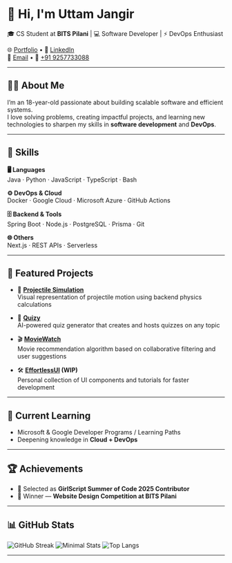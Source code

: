 # 👋 Hi, I'm Uttam Jangir  

🎓 CS Student at **BITS Pilani** | 💻 Software Developer | ⚡ DevOps Enthusiast  

🌐 [Portfolio](https://uttamjangir.me/) • 💼 [LinkedIn](https://www.linkedin.com/in/uttam-jangir/)  
📧 [Email](mailto:uttamjangir1415@gmail.com) • 📱 [+91 9257733088](tel:+919257733088)  

---

## 🧑‍💻 About Me  
I’m an 18-year-old passionate about building scalable software and efficient systems.  
I love solving problems, creating impactful projects, and learning new technologies to sharpen my skills in **software development** and **DevOps**.  

---

## 🚀 Skills  

**🖥️ Languages**  
Java · Python · JavaScript · TypeScript · Bash  

**⚙️ DevOps & Cloud**  
Docker · Google Cloud · Microsoft Azure · GitHub Actions  

**🗄️ Backend & Tools**  
Spring Boot · Node.js · PostgreSQL · Prisma · Git  

**🌐 Others**  
Next.js · REST APIs · Serverless  

---

## 📌 Featured Projects  

- 🎯 **[Projectile Simulation](https://github.com/Noname1122Q/physics-simulations)**  
  Visual representation of projectile motion using backend physics calculations  

- 🧠 **[Quizy](https://github.com/Noname1122Q/Quizy)**  
  AI-powered quiz generator that creates and hosts quizzes on any topic  

- 🎬 **[MovieWatch](https://github.com/Noname1122Q/Netflix-Recommendation)**  
  Movie recommendation algorithm based on collaborative filtering and user suggestions  

- 🛠️ **[EffortlessUI]((https://github.com/Noname1122Q/EffortlessUI)) (WIP)**  
  Personal collection of UI components and tutorials for faster development  

---

## 🌱 Current Learning  
- Microsoft & Google Developer Programs / Learning Paths  
- Deepening knowledge in **Cloud + DevOps**  

---

## 🏆 Achievements  
- 🎉 Selected as **GirlScript Summer of Code 2025 Contributor**  
- 🥇 Winner — **Website Design Competition at BITS Pilani**  

---

## 📊 GitHub Stats  

![GitHub Streak](https://streak-stats.demolab.com?user=Noname1122Q&theme=radical&hide_border=true)
![Minimal Stats](https://github-readme-stats.vercel.app/api?username=Noname1122Q&show_icons=true&theme=tokyonight&hide_border=true)
![Top Langs](https://github-readme-stats.vercel.app/api/top-langs/?username=Noname1122Q&layout=compact&theme=radical)


---
